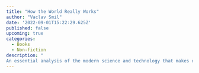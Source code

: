 ```yaml
---
title: "How the World Really Works"
author: "Vaclav Smil"
date: '2022-09-01T15:22:29.625Z'
published: false
upcoming: true
categories:
  - Books
  - Non-fiction
description: "
An essential analysis of the modern science and technology that makes our twenty-first century lives possible—a scientist's investigation into what science really does, and does not, accomplish."
---
```



